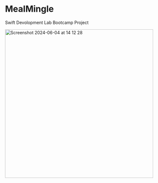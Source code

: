 # MealMingle
Swift Devolopment Lab Bootcamp Project

<img width="487" alt="Screenshot 2024-06-04 at 14 12 28" src="https://github.com/kcr313/MealMingle/assets/98332402/178d7a38-7fbf-4878-8891-dcc3babe0b3d">
